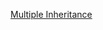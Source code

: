 
[Multiple Inheritance](https://github.com/124015001/winter-of-contributing/blob/C_CPP/C_CPP/Inheritance%20and%20its%20types%20or%20Function%20overriding/multilevel-inheritance.md)
